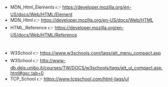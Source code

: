 
- MDN_Html_Elements 👉 https://developer.mozilla.org/en-US/docs/Web/HTML/Element
- MDN_Html          👉 https://developer.mozilla.org/en-US/docs/Web/HTML
- HTML_Reference    👉 https://developer.mozilla.org/en-US/docs/Web/HTML/Reference
#

- W3School 👉 https://www.w3schools.com/tags/att_menu_compact.asp
- W3School 👉 http://www-db.deis.unibo.it/courses/TW/DOCS/w3schools/tags/att_ul_compact.asp.html#gsc.tab=0
- TCP_School 👉 https://www.tcpschool.com/html-tags/ul